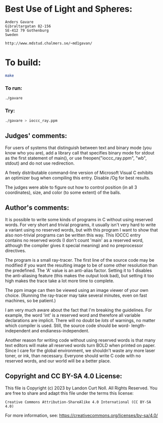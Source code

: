 # Best Use of Light and Spheres:

    Anders Gavare
    Gibraltargatan 82-156
    SE-412 79 Gothenburg
    Sweden

    http://www.mdstud.chalmers.se/~md1gavan/

# To build:

```sh
make
```

### To run:

```sh
./gavare
```

### Try:

```sh
./gavare > ioccc_ray.ppm
```

## Judges' comments:

For users of systems that distinguish between text and binary mode
(you know who you are), add a library call that specifies binary mode
for stdout as the first statement of main(),
or use freopen("ioccc_ray.ppm", "wb", stdout) and do not use redirection.

A freely distributable command-line version of Microsoft Visual C
exhibits an optimizer bug when compiling this entry. Disable /Og for
best results.

The judges were able to figure out how to control position
(in all 3 coordinates), size, and color (to some extent) of the balls.

## Author's comments:

It is possible to write some kinds of programs in C without using reserved
words.  For very short and trivial programs, it usually isn't very hard to
write a variant using no reserved words, but with this program I want to
show that also non-trivial programs can be written this way.  This IOCCC
entry contains no reserved words (I don't count 'main' as a reserved word,
although the compiler gives it special meaning) and no preprocessor
directives.

The program is a small ray-tracer. The first line of the source code may
be modified if you want the resulting image to be of some other resolution
than the predefined. The 'A' value is an anti-alias factor. Setting it to
1 disables the anti-aliasing feature (this makes the output look bad), but
setting it too high makes the trace take a lot more time to complete.

The ppm image can then be viewed using an image viewer of your own choice.
(Running the ray-tracer may take several minutes, even on fast machines,
so be patient.)

I am very much aware about the fact that I'm breaking the guidelines. For
example, the word 'int' is a reserved word and therefore all variable
declarations are implicit.  There will no doubt be _lots_ of warnings,
no matter which compiler is used.  Still, the source code should be word-
length-independent and endianess-independent.

<humor>
Another reason for writing code without using reserved words is that many
text editors will make all reserved words turn BOLD when printed on
paper.  Since I care for the global environment, we shouldn't waste any
more laser toner, or ink, than necessary. Everyone should write C code
with no  reserved words, and our world will be a better place.
</humor>

## Copyright and CC BY-SA 4.0 License:

This file is Copyright (c) 2023 by Landon Curt Noll.  All Rights Reserved.
You are free to share and adapt this file under the terms this license:

    Creative Commons Attribution-ShareAlike 4.0 International (CC BY-SA 4.0)

For more information, see: https://creativecommons.org/licenses/by-sa/4.0/
